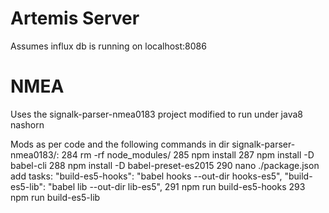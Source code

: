 Artemis Server
==============

Assumes influx db is running on localhost:8086


NMEA
====

Uses the signalk-parser-nmea0183 project modified to run under java8 nashorn

Mods as per code and the following commands in dir signalk-parser-nmea0183/:
  284  rm -rf node_modules/
  285  npm install
  287  npm install -D babel-cli
  288  npm install -D babel-preset-es2015
  290  nano ./package.json 
  	add tasks:
  		"build-es5-hooks": "babel hooks --out-dir hooks-es5",
    	"build-es5-lib": "babel lib --out-dir lib-es5",
  291  npm run build-es5-hooks
  293  npm run build-es5-lib
